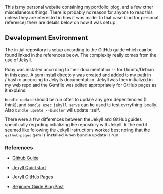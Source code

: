This is my personal website containing my portfolio, blog, and a few other miscellaneous things. There is probably no reason for anyone to read this unless they are interested in how it was made. In that case (and for personal reference) there are details below on how it was set up.

## Development Environment
The initial repository is setup according to the GitHub guide which can be found linked in the references below. The complexity really comes from the use of Jekyll.

Ruby was installed according to their documentation -- for Ubuntu/Debian in this case. A gem install directory was created and added to my path in /.bashrc according to Jekylls documentation. Jekyll was then initialized in my web repo and the Gemfile was edited appropriately for GitHub pages as it explains.

`bundle update` should be run often to update any gem dependencies (I think), and `bundle exec jekyll serve` can be used to test everything locally. Also `bundle update --bundler` will update itself.

There were a few differences between the Jekyll and GitHub guides specifically regarding initializing the repository with Jekyll. In the end it seemed like following the Jekyll instructions worked best noting that the `github-pages` gem is installed when bundle update is run.

### References
* [Github Guide](https://help.github.com/en/github/working-with-github-pages)

* [Jekyll Quickstart](https://jekyllrb.com/docs/)

* [Jekyll GitHub Pages](https://jekyllrb.com/docs/github-pages/)

* [Beginner Guide Blog Post](http://jmcglone.com/guides/github-pages/)
